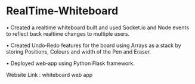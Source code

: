 # RealTime-Whiteboard
• Created a realtime whiteboard built and used Socket.io and
Node events to reflect back realtime changes to multiple users.

• Created Undo‐Redo features for the board using Arrays as
a stack by storing Positions, Colours and width of the Pen and
Eraser.

• Deployed web‐app using Python Flask framework.

Website Link : whiteboard web app
